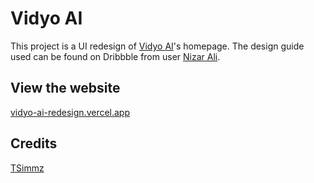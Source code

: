# Vidyo AI
This project is a UI redesign of [Vidyo AI](https://vidyo.ai/)'s homepage. The design guide used can be found on Dribbble from user [Nizar Ali](https://dribbble.com/shots/21050951--Redesign-vidyo-ai-Landing-Page). 

## View the website
[vidyo-ai-redesign.vercel.app](http://vidyo-ai-redesign.vercel.app/)

## Credits
[TSimmz](https://github.com/tsimmz)
